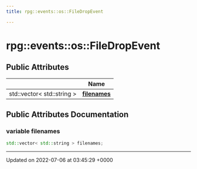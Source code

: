 ```yaml
---
title: rpg::events::os::FileDropEvent

---
```


# rpg::events::os::FileDropEvent





## Public Attributes

|                | Name           |
| -------------- | -------------- |
| std::vector< std::string > | **[filenames](/engine/Classes/structrpg_1_1events_1_1os_1_1_file_drop_event/#variable-filenames)**  |

## Public Attributes Documentation

### variable filenames

```cpp
std::vector< std::string > filenames;
```


-------------------------------

Updated on 2022-07-06 at 03:45:29 +0000